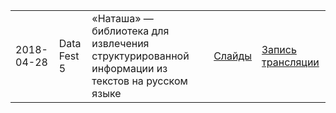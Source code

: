 <table>
<tr>
<td>
2018-04-28
</td>
<td>
Data Fest 5
</td>
<td>
«Наташа» — библиотека для извлечения структурированной информации из текстов на русском языке
</td>
<td>
<a href="https://github.com/natasha/natasha-talks/blob/master/2018-04-28_datafest5.pdf">Слайды</a>
</td>
<td>
<a href="https://www.youtube.com/watch?v=3Lxb-DqPtv4&t=300s">Запись трансляции</a>
</td>
</tr>
</table>
